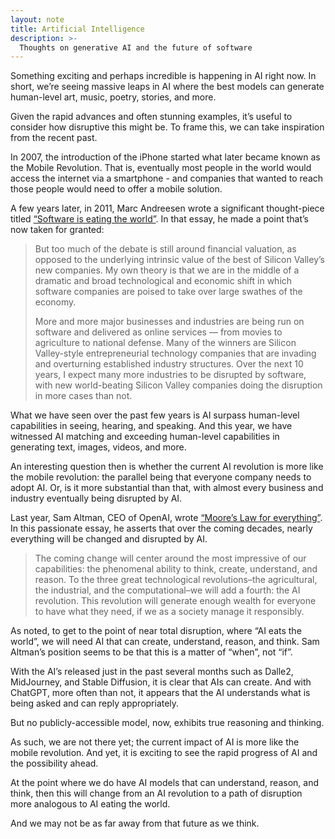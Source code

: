 ```yaml
---
layout: note
title: Artificial Intelligence
description: >-
  Thoughts on generative AI and the future of software
---
```


Something exciting and perhaps incredible is happening in AI right now. In short, we’re seeing massive leaps in AI where
the best models can generate human-level art, music, poetry, stories, and more.

Given the rapid advances and often stunning examples, it’s useful to consider how disruptive this might be. To frame
this, we can take inspiration from the recent past.

In 2007, the introduction of the iPhone started what later became known as the Mobile Revolution. That is, eventually
most people in the world would access the internet via a smartphone - and companies that wanted to reach those people
would need to offer a mobile solution.

A few years later, in 2011, Marc Andreesen wrote a significant thought-piece titled
[“Software is eating the world”](https://a16z.com/2011/08/20/why-software-is-eating-the-world/).
In that essay, he made a point that’s now taken for granted:

> But too much of the debate is still around financial valuation, as opposed to the underlying intrinsic value of the
> best of Silicon Valley’s new companies. My own theory is that we are in the middle of a dramatic and broad
> technological
> and economic shift in which software companies are poised to take over large swathes of the economy.
>
> More and more major businesses and industries are being run on software and delivered as online services — from movies
> to agriculture to national defense. Many of the winners are Silicon Valley-style entrepreneurial technology companies
> that are invading and overturning established industry structures. Over the next 10 years, I expect many more
> industries
> to be disrupted by software, with new world-beating Silicon Valley companies doing the disruption in more cases than
> not.

What we have seen over the past few years is AI surpass human-level capabilities in seeing, hearing, and speaking.
And this year, we have witnessed AI matching and exceeding human-level capabilities in generating
text, images, videos, and more.

An interesting question then is whether the current AI revolution is more like the mobile revolution:
the parallel being that everyone company needs to adopt AI.
Or, is it more substantial than that,
with almost every business and industry eventually being disrupted by AI.

Last year, Sam Altman, CEO of OpenAI, wrote [“Moore’s Law for everything”](https://moores.samaltman.com).
In this passionate essay, he asserts that over the coming decades,
nearly everything will be changed and disrupted by AI.

> The coming change will center around the most impressive of our capabilities: the phenomenal ability to think, create,
> understand, and reason. To the three great technological revolutions–the agricultural, the industrial, and the
> computational–we will add a fourth: the AI revolution. This revolution will generate enough wealth for everyone to
> have
> what they need, if we as a society manage it responsibly.

As noted, to get to the point of near total disruption, where “AI eats the world”, we will need AI that can create,
understand, reason, and think. Sam Altman’s position seems to be that this is a matter of “when”, not “if”.

With the AI’s released just in the past several months such as Dalle2, MidJourney, and Stable Diffusion,
it is clear that AIs can create.
And with ChatGPT, more often than not,
it appears that the AI understands what is being asked and can reply appropriately.

But no publicly-accessible model, now, exhibits true reasoning and thinking.

As such, we are not there yet; the current impact of AI is more like the mobile revolution. And yet, it is exciting
to see the rapid progress of AI and the possibility ahead.

At the point where we do have AI models that can understand, reason, and think, then this will change from an AI
revolution to a path of disruption more analogous to AI eating the world.

And we may not be as far away from that future as we think.